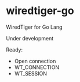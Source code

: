 # wiredtiger-go
WiredTiger for Go Lang

Under development

Ready:
- Open connection
- WT_CONNECTION
- WT_SESSION



